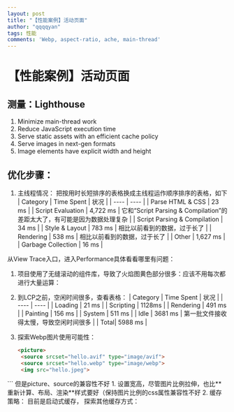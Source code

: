 ```yaml
---
layout: post
title: "【性能案例】活动页面"
author: "qqqqyan"
tags: 性能
comments: 'Webp, aspect-ratio, ache, main-thread'
---
```


# 【性能案例】活动页面

## 测量：Lighthouse
1. Minimize main-thread work
2. Reduce JavaScript execution time
3. Serve static assets with an efficient cache policy
4. Serve images in next-gen formats 
5. Image elements have explicit width and height

## 优化步骤：
1. 主线程情况：
   把按用时长短排序的表格换成主线程运作顺序排序的表格，如下
    | Category | Time Spent | 状况 |
    |  ----  | ----  |
    | Parse HTML & CSS | 23 ms |
    | Script Evaluation | 4,722 ms | 它和“Script Parsing & Compilation”的差距太大了，有可能是因为数据处理复杂 |
    | Script Parsing & Compilation | 34 ms |
    | Style & Layout | 783 ms | 相比以前看到的数据，过于长了 |
    | Rendering | 538 ms | 相比以前看到的数据，过于长了 |
    | Other | 1,627 ms |
    | Garbage Collection | 16 ms |

  从View Trace入口，进入Performance具体看看哪里有问题：
  1. 项目使用了无缝滚动的组件库，导致了火焰图黄色部分很多：应该不用每次都进行大量运算：
  2. 到LCP之前，空闲时间很多，查看表格：
    | Category | Time Spent | 状况 |
    |  ----  | ----  |
    | Loading | 21 ms |
    | Scripting | 1128ms |
    | Rendering | 491 ms |
    | Painting | 156 ms |
    | System | 511 ms |
    | Idle | 3681 ms | 第一批文件接收得太慢，导致空闲时间很多 |
    | Total| 5988 ms | 

1. 探索Webp图片使用可能性：
   ```html
   <picture>
    <source srcset="hello.avif" type="image/avif">
    <source srcset="hello.webp" type="image/webp">
    <img src="hello.jpeg">
  </picture>
   ```
   但是picture、source的兼容性不好
1. 设置宽高，尽管图片比例拉伸，也比**重新计算、布局、渲染**样式要好（保持图片比例的css属性兼容性不好
2. 缓存策略：
   目前是启动式缓存，
   探索其他缓存方式：